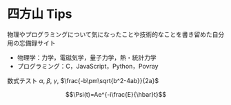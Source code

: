 # 四方山 Tips

物理やプログラミングについて気になったことや技術的なことを書き留めた自分用の忘備録サイト

- 物理学：力学，電磁気学，量子力学，熱・統計力学
- プログラミング：C，JavaScript，Python，Povray

数式テスト $\alpha$, $\beta$, $\gamma$, $\frac{-b\pm\sqrt{b^2-4ab}}{2a}$

$$\Psi(t)=Ae^{-i\frac{E}{\hbar}t}$$
